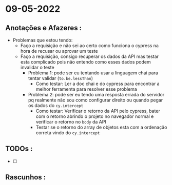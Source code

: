 # 09-05-2022



## Anotações e Afazeres :
- Problemas que estou tendo:
  - Faço a requisição e não sei ao certo como funciona o cypress na hora de recusar ou aprovar um teste
  - Faço a requisição, consigo recuperar os dados da API mas testar esta complicado pois não entendo como esses dados podem invalidar o teste
    - Problema 1: pode ser eu tentando usar a linguagem chai para tentar validar (`to.be.lessThan`)
      - Como testar: Ler a doc chai e do cypress para encontrar a melhor ferramenta para resolver esse problema
    - Problema 2: pode ser eu tendo uma resposta errada do servidor pq realmente não sou como configurar direito ou quando pegar os dados do `cy.intercept`
      - Como testar: Verificar o retorno da API pelo cypress, bater com o retorno abrindo o projeto no navegador normal e verificar o retorno no `body` da API
      - Testar se o retorno do array de objetos esta com a ordenação correta vindo do `cy.intercept`


## TODOs :
- [ ] 



## Rascunhos :